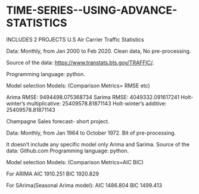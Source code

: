 # TIME-SERIES--USING-ADVANCE-STATISTICS
INCLUDES 2 PROJECTS 
U.S Air Carrier Traffic Statistics 

Data: Monthly, from Jan 2000 to Feb 2020. 
Clean data, No pre-processing.

Source of the data: https://www.transtats.bts.gov/TRAFFIC/.

Programming language: python.

Model selection 
Models: (Comparison Metrics= RMSE etc)


Arima RMSE: 9494498.075368734
Sarima RMSE: 4049332.091617241
Holt-winter’s multiplicative: 25409578.81871143
Holt-winter’s additive: 25409578.81871143


Champagne Sales forecast- short project.

Data: Monthly, from Jan 1964 to October 1972. 
Bit of pre-processing.

It doesn’t include any specific model only Arima and Sarima. 
Source of the data: Github.com
Programming language: python.

Model selection 
Models: (Comparison Metrics=AIC BIC)

For ARIMA
AIC	1910.251
BIC	1920.829

For SArima(Seasonal Arima model):
AIC	1486.804
BIC	1499.413
